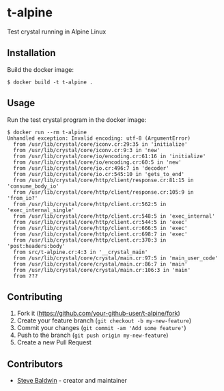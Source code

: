 # t-alpine

Test crystal running in Alpine Linux

## Installation

Build the docker image:

```
$ docker build -t t-alpine .
```

## Usage

Run the test crystal program in the docker image:

```
$ docker run --rm t-alpine
Unhandled exception: Invalid encoding: utf-8 (ArgumentError)
  from /usr/lib/crystal/core/iconv.cr:29:35 in 'initialize'
  from /usr/lib/crystal/core/iconv.cr:9:3 in 'new'
  from /usr/lib/crystal/core/io/encoding.cr:61:16 in 'initialize'
  from /usr/lib/crystal/core/io/encoding.cr:60:5 in 'new'
  from /usr/lib/crystal/core/io.cr:496:7 in 'decoder'
  from /usr/lib/crystal/core/io.cr:545:10 in 'gets_to_end'
  from /usr/lib/crystal/core/http/client/response.cr:81:15 in 'consume_body_io'
  from /usr/lib/crystal/core/http/client/response.cr:105:9 in 'from_io?'
  from /usr/lib/crystal/core/http/client.cr:562:5 in 'exec_internal_single'
  from /usr/lib/crystal/core/http/client.cr:548:5 in 'exec_internal'
  from /usr/lib/crystal/core/http/client.cr:544:5 in 'exec'
  from /usr/lib/crystal/core/http/client.cr:666:5 in 'exec'
  from /usr/lib/crystal/core/http/client.cr:698:7 in 'exec'
  from /usr/lib/crystal/core/http/client.cr:370:3 in 'post:headers:body'
  from src/t-alpine.cr:4:3 in '__crystal_main'
  from /usr/lib/crystal/core/crystal/main.cr:97:5 in 'main_user_code'
  from /usr/lib/crystal/core/crystal/main.cr:86:7 in 'main'
  from /usr/lib/crystal/core/crystal/main.cr:106:3 in 'main'
  from ???
```

## Contributing

1. Fork it (<https://github.com/your-github-user/t-alpine/fork>)
2. Create your feature branch (`git checkout -b my-new-feature`)
3. Commit your changes (`git commit -am 'Add some feature'`)
4. Push to the branch (`git push origin my-new-feature`)
5. Create a new Pull Request

## Contributors

- [Steve Baldwin](https://github.com/your-github-user) - creator and maintainer
